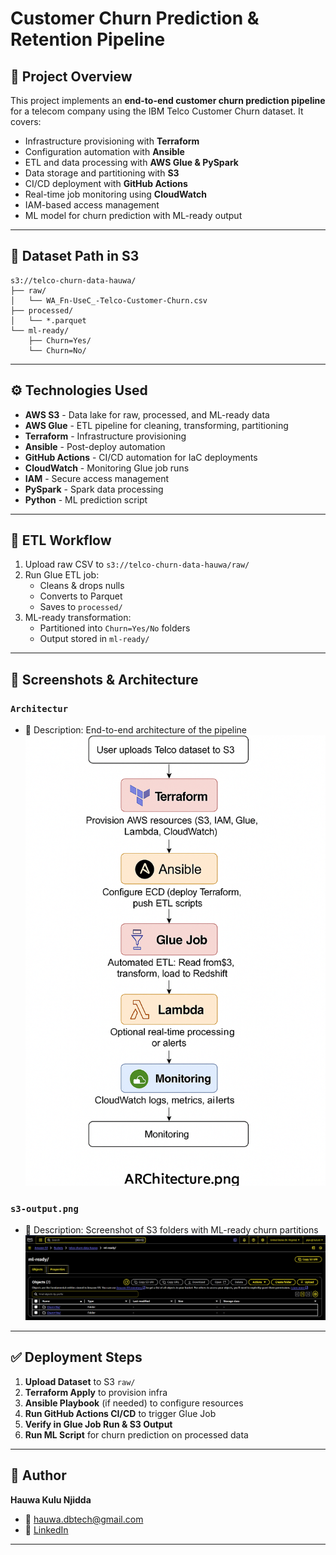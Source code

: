 # Customer Churn Prediction & Retention Pipeline

## 📌 Project Overview
This project implements an **end-to-end customer churn prediction pipeline** for a telecom company using the IBM Telco Customer Churn dataset. It covers:

- Infrastructure provisioning with **Terraform**
- Configuration automation with **Ansible**
- ETL and data processing with **AWS Glue & PySpark**
- Data storage and partitioning with **S3**
- CI/CD deployment with **GitHub Actions**
- Real-time job monitoring using **CloudWatch**
- IAM-based access management
- ML model for churn prediction with ML-ready output

---

## 🧬 Dataset Path in S3
```
s3://telco-churn-data-hauwa/
├── raw/
│   └── WA_Fn-UseC_-Telco-Customer-Churn.csv
├── processed/
│   └── *.parquet
└── ml-ready/
    ├── Churn=Yes/
    └── Churn=No/
```

---

## ⚙️ Technologies Used
- **AWS S3** - Data lake for raw, processed, and ML-ready data
- **AWS Glue** - ETL pipeline for cleaning, transforming, partitioning
- **Terraform** - Infrastructure provisioning
- **Ansible** - Post-deploy automation
- **GitHub Actions** - CI/CD automation for IaC deployments
- **CloudWatch** - Monitoring Glue job runs
- **IAM** - Secure access management
- **PySpark** - Spark data processing
- **Python** - ML prediction script

---

## 🔁 ETL Workflow
1. Upload raw CSV to `s3://telco-churn-data-hauwa/raw/`
2. Run Glue ETL job:
   - Cleans & drops nulls
   - Converts to Parquet
   - Saves to `processed/`
3. ML-ready transformation:
   - Partitioned into `Churn=Yes/No` folders
   - Output stored in `ml-ready/`

---

## 📸 Screenshots & Architecture

### `Architectur`
- 📌 Description: End-to-end architecture of the pipeline
![Architecture Diagram](images/architecture.png)

### `s3-output.png`
- 📌 Description: Screenshot of S3 folders with ML-ready churn partitions
![ML-ready Screenshort](images/ml_image.png)

---

## ✅ Deployment Steps
1. **Upload Dataset** to S3 `raw/`
2. **Terraform Apply** to provision infra
3. **Ansible Playbook** (if needed) to configure resources
4. **Run GitHub Actions CI/CD** to trigger Glue Job
5. **Verify in Glue Job Run & S3 Output**
6. **Run ML Script** for churn prediction on processed data

---

## 📩 Author
**Hauwa Kulu Njidda**
- 📧 hauwa.dbtech@gmail.com
- 🔗 [LinkedIn](https://www.linkedin.com/in/hauwa-kulu-njidda)

---
